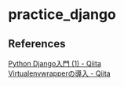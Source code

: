 # practice_django

## References
[Python Django入門 (1) - Qiita](http://qiita.com/kaki_k/items/511611cadac1d0c69c54)  
[Virtualenvwrapperの導入 - Qiita](http://qiita.com/_rdtr/items/5f3a9a9e2cb5a24f284e)  

